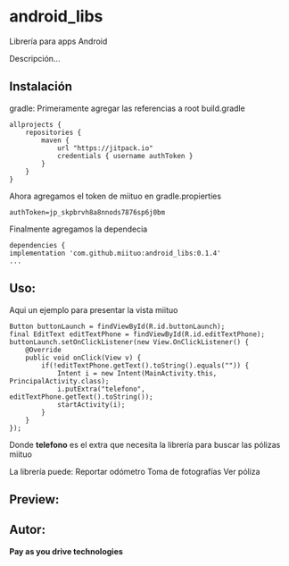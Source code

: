 # android_libs
Librería para apps Android

Descripción...

## Instalación

gradle: 
Primeramente agregar las referencias a root build.gradle 
```
allprojects {
    repositories {
        maven {
            url "https://jitpack.io"
            credentials { username authToken }
        }
    }
}
```

Ahora agregamos el token de miituo en gradle.propierties
```
authToken=jp_skpbrvh8a8nnods7876sp6j0bm
```

Finalmente agregamos la dependecia

```
dependencies {
implementation 'com.github.miituo:android_libs:0.1.4'
...
```

## Uso:

Aqui un ejemplo para presentar la vista miituo
  
```
Button buttonLaunch = findViewById(R.id.buttonLaunch);
final EditText editTextPhone = findViewById(R.id.editTextPhone);
buttonLaunch.setOnClickListener(new View.OnClickListener() {
    @Override
    public void onClick(View v) {
        if(!editTextPhone.getText().toString().equals("")) {
            Intent i = new Intent(MainActivity.this, PrincipalActivity.class);
            i.putExtra("telefono", editTextPhone.getText().toString());
            startActivity(i);
        }
    }
});
```  

Donde **telefono** es el extra que necesita la librería para buscar las pólizas miituo
  
La librería puede:
Reportar odómetro
Toma de fotografías
Ver póliza
  
## Preview:
  
## Autor: 
  
**Pay as you drive technologies**
